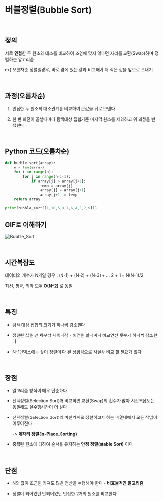 # 버블정렬(Bubble Sort) 

<br>

## 정의 
서로 **인접**한 두 원소의 대소를 비교하여 조건에 맞지 않다면 자리를 교환(Swap)하며 정렬하는 알고리즘

ex) 오름차순 정렬일경우, 바로 옆에 있는 값과 비교해서 더 작은 값을 앞으로 보내기

<br>

## 과정(오름차순)
1. 인접한 두 원소의 대소관계를 비교하여 큰값을 뒤로 보낸다

2. 한 번 회전이 끝날때마다 탐색대상 집합기준 마지막 원소를 제외하고 위 과정을 반복한다

<br>

## Python 코드(오름차순)
```python
def bubble_sort(array):
    n = len(array)
    for i in range(n):
        for j in range(n-i-1):
            if array[j] > array[j+1]:
                temp = array[j]
                array[j] = array[j+1]
                array[j+1] = temp
    return array

print(bubble_sort([1,10,5,8,7,6,4,3,2,9]))
```

## GIF로 이해하기
![Bubble_Sort](https://user-images.githubusercontent.com/48934537/77142476-8e7dd680-6ac3-11ea-81ef-5588fb80efcc.gif)

<br>

## 시간복잡도
데이터의 개수가 N개일 경우 : (N-1) + (N-2) + (N-3) + ... 2 + 1 = N(N-1)/2

최선, 평균, 최악 모두 **O(N^2)** 로 동일

<br>

## 특징
- 탐색 대상 집합의 크기가 하나씩 감소한다

- 정렬된 값을 맨 뒤부터 채워나감 - 회전을 할때마다 비교연산 횟수가 하나씩 감소한다

- N-1인덱스에는 앞이 정렬이 다 된 상황임으로 사실상 비교 할 필요가 없다

<br>

## 장점
- 알고리즘 방식이 매우 단순하다

- 선택정렬(Selection Sort)과 비교하면 교환(Swap)의 횟수가 많아 시간복잡도는 동일해도 실수행시간이 더 길다

- 선택정렬(Selection Sort)과 마찬가지로 정렬하고자 하는 배열내에서 모든 작업이 이루어진다

  -> **제자리 정렬(In-Place_Sorting)**
  
- 중복된 원소에 대하여 순서를 유지하는 **안정 정렬(stable Sort)** 이다

<br>

## 단점
- N의 값이 조금만 커져도 많은 연산을 수행해야 한다 - **비효율적인 알고리즘**

- 정렬이 되어있던 안되어있던 인접한 2개의 원소를 비교한다

